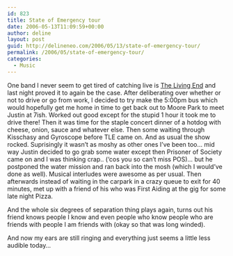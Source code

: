 ```yaml
---
id: 823
title: State of Emergency tour
date: 2006-05-13T11:09:59+00:00
author: deline
layout: post
guid: http://delineneo.com/2006/05/13/state-of-emergency-tour/
permalink: /2006/05/state-of-emergency-tour/
categories:
  - Music
---
```

One band I never seem to get tired of catching live is [The Living End](http://www.thelivingend.com.au/) and last night proved it to again be the case. After deliberating over whether or not to drive or go from work, I decided to try make the 5:00pm bus which would hopefully get me home in time to get back out to Moore Park to meet Justin at 7ish. Worked out good except for the stupid 1 hour it took me to drive there! Then it was time for the staple concert dinner of a hotdog with cheese, onion, sauce and whatever else. Then some waiting through Kisschasy and Gyroscope before TLE came on. And as usual the show rocked. Suprisingly it wasn&#8217;t as moshy as other ones I&#8217;ve been too&#8230; mid way Justin decided to go grab some water except then Prisoner of Society came on and I was thinking crap.. (&#8216;cos you so can&#8217;t miss POS)&#8230; but he postponed the water mission and ran back into the mosh (which I would&#8217;ve done as well). Musical interludes were awesome as per usual. Then afterwards instead of waiting in the carpark in a crazy queue to exit for 40 minutes, met up with a friend of his who was First Aiding at the gig for some late night Pizza.

And the whole six degrees of separation thing plays again, turns out his friend knows people I know and even people who know people who are friends with people I am friends with (okay so that was long winded).

And now my ears are still ringing and everything just seems a little less audible today&#8230;